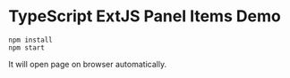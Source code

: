 TypeScript ExtJS Panel Items Demo
====================

```
npm install
npm start
```

It will open page on browser automatically.
